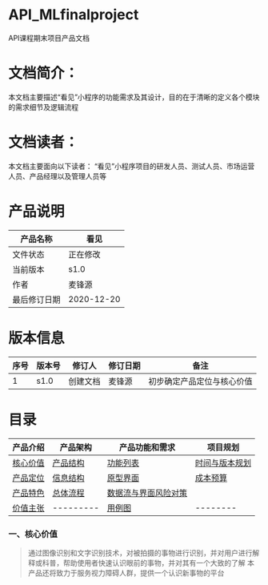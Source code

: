 # API_MLfinalproject
API课程期末项目产品文档

# 文档简介：
本文档主要描述“看见”小程序的功能需求及其设计，目的在于清晰的定义各个模块的需求细节及逻辑流程
# 文档读者：
本文档主要面向以下读者： “看见”小程序项目的研发人员、测试人员、市场运营人员、产品经理以及管理人员等

# 产品说明

|产品名称|看见|
| --- | --- |
|文件状态|正在修改|
|当前版本|s1.0|
|作者|麦锋源|
|最后修订日期|2020-12-20|

# 版本信息
|序号|版本号|修订人|修订日期|备注|
| --- | --- | --- | --- | --- |
|1|s1.0|创建文档|麦锋源|初步确定产品定位与核心价值|

# 目录
|产品介绍|产品架构|产品功能和需求|项目规划|
| --- | --- | --- | --- |
|[核心价值](#chapter1) |[产品结构](#chapter5)|[功能列表](#chapter8)|[时间与版本规划](#chapter12)|
|[产品定位](#chapter2) |[信息结构](#chapter6)|[原型界面](#chapter9)|[成本预算](#chapter13)|
|[产品特色](#chapter3) |[总体流程](#chapter7)|[数据流与界面](#chapter10)[风险对策](#chapter14)|
|[价值主张](#chapter4) |---------|[用例图](#chapter11)|--------|



<h3 id="chapter1">一、核心价值</h3>

> 通过图像识别和文字识别技术，对被拍摄的事物进行识别，并对用户进行解释或科普，帮助使用者快速认识眼前的事物，并对其有一个大致的了解
> 本产品还将致力于服务视力障碍人群，提供一个认识新事物的平台
